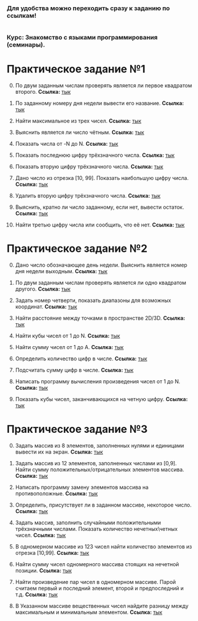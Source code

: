 ### Для удобства можно переходить сразу к заданию по ссылкам!
#
### Курс: Знакомство с языками программирования (семинары). 
#
# Практическое задание №1
0. По двум заданным числам проверять является ли первое квадратом второго. **Cсылка:** [тык](https://github.com/npokhodnya/Homework_CSharp/tree/master/Seminar_1/01_IsFirstSquareSecond)

1. По заданному номеру дня недели вывести его название. **Cсылка:** [тык](https://github.com/npokhodnya/Homework_CSharp/tree/master/Seminar_1/02_DaysOfTheWeek)

2. Найти максимальное из трех чисел. **Cсылка:** [тык](https://github.com/npokhodnya/Homework_CSharp/tree/master/Seminar_1/03_MaxInThree)

3. Выяснить является ли число чётным. **Cсылка:** [тык](https://github.com/npokhodnya/Homework_CSharp/tree/master/Seminar_1/04_IsEvenNumber)

4. Показать числа от -N до N. **Cсылка:** [тык](https://github.com/npokhodnya/Homework_CSharp/tree/master/Seminar_1/05_FromMinusNToN)

5. Показать последнюю цифру трёхзначного числа. **Cсылка:** [тык](https://github.com/npokhodnya/HomeWork_1/blob/master/06_LastDigitOfThree-DigitNumber/Program.cs)

6. Показать вторую цифру трёхзначного числа. **Cсылка:** [тык](https://github.com/npokhodnya/Homework_CSharp/tree/master/Seminar_1/06_LastDigitOfThree-DigitNumber)

7. Дано число из отрезка [10, 99]. Показать наибольшую цифру числа. **Cсылка:** [тык](https://github.com/npokhodnya/Homework_CSharp/tree/master/Seminar_1/07_SecondDigitOfThree-DigitNumber)

8. Удалить вторую цифру трёхзначного числа. **Cсылка:** [тык](https://github.com/npokhodnya/Homework_CSharp/tree/master/Seminar_1/09_DeleteSecondDigit)

9. Выяснить, кратно ли число заданному, если нет, вывести остаток. **Cсылка:** [тык](https://github.com/npokhodnya/Homework_CSharp/tree/master/Seminar_1/10_IsNumberMultipleOfGivenNumber)

10. Найти третью цифру числа или сообщить, что её нет. **Cсылка:** [тык](https://github.com/npokhodnya/Homework_CSharp/tree/master/Seminar_1/11_FindThirdDigit)

# Практическое задание №2
0. Дано число обозначающее день недели. Выяснить является номер дня недели выходным. **Cсылка:** [тык](https://github.com/npokhodnya/Homework_CSharp/tree/master/Seminar_2/01_IsNumOfTheWeek-Weekend)

1. По двум заданным числам проверять является ли одно квадратом другого. **Cсылка:** [тык](https://github.com/npokhodnya/Homework_CSharp/tree/master/Seminar_2/02_IsNumAQuoterOfAnotherNum)

2. Задать номер четверти, показать диапазоны для возможных координат. **Cсылка:** [тык](https://github.com/npokhodnya/Homework_CSharp/tree/master/Seminar_2/03_ShowRangesForPossibleCoordinates)

3. Найти расстояние между точками в пространстве 2D/3D. **Cсылка:** [тык](https://github.com/npokhodnya/Homework_CSharp/tree/master/Seminar_2/04_Distance2Points_2_3_D)

4. Найти кубы чисел от 1 до N. **Cсылка:** [тык](https://github.com/npokhodnya/Homework_CSharp/tree/master/Seminar_2/05_PrintNumbersFrom_1_ToN_InThreeDegree)

5. Найти сумму чисел от 1 до А. **Cсылка:** [тык](https://github.com/npokhodnya/Homework_CSharp/tree/master/Seminar_2/06_PrintSumOfNumbers)

6. Определить количество цифр в числе. **Cсылка:** [тык](https://github.com/npokhodnya/Homework_CSharp/tree/master/Seminar_2/07_CountOfDigits)

7. Подсчитать сумму цифр в числе. **Cсылка:** [тык](https://github.com/npokhodnya/Homework_CSharp/tree/master/Seminar_2/08_SumOfDigits)

8. Написать программу вычисления произведения чисел от 1 до N. **Cсылка:** [тык](https://github.com/npokhodnya/Homework_CSharp/tree/master/Seminar_2/09_MultipleOfNumbers_1_To_N)

9. Показать кубы чисел, заканчивающихся на четную цифру. **Cсылка:** [тык](https://github.com/npokhodnya/Homework_CSharp/tree/master/Seminar_2/10_CubesOfNums)

# Практическое задание №3
0. Задать массив из 8 элементов, заполненных нулями и единицами вывести их на экран. **Cсылка:** [тык](https://github.com/npokhodnya/Homework_CSharp/tree/master/Seminar_3/01_Massive_1And0)

1. Задать массив из 12 элементов, заполненных числами из [0,9]. Найти сумму положительных/отрицательных элементов массива. **Cсылка:** [тык](https://github.com/npokhodnya/Homework_CSharp/tree/master/Seminar_3/02_SumOfElements)

2. Написать программу замену элементов массива на противоположные. **Cсылка:** [тык](https://github.com/npokhodnya/Homework_CSharp/tree/master/Seminar_3/03_ChangeElementsOfMassive)

3. Определить, присутствует ли в заданном массиве, некоторое число. **Cсылка:** [тык](https://github.com/npokhodnya/Homework_CSharp/tree/master/Seminar_3/04_FindElement)

4. Задать массив, заполнить случайными положительными трёхзначными числами. Показать количество нечетных\четных чисел. **Cсылка:** [тык](https://github.com/npokhodnya/Homework_CSharp/tree/master/Seminar_3/05_SumOfEvenElementsAndDon'tEvenElements)

5. В одномерном массиве из 123 чисел найти количество элементов из отрезка [10,99]. **Cсылка:** [тык](https://github.com/npokhodnya/Homework_CSharp/tree/master/Seminar_3/06_SumOfElementsIn_10_99)

6. Найти сумму чисел одномерного массива стоящих на нечетной позиции. **Cсылка:** [тык](https://github.com/npokhodnya/Homework_CSharp/tree/master/Seminar_3/07_SumOfElementsOnEvenIndex)

7. Найти произведение пар чисел в одномерном массиве. Парой считаем первый и последний элемент, второй и предпоследний и т.д. **Cсылка:** [тык](https://github.com/npokhodnya/Homework_CSharp/tree/master/Seminar_3/08_MultiplicationOfPairsNumbers)

8. В Указанном массиве вещественных чисел найдите разницу между максимальным и минимальным элементом. **Cсылка:** [тык](https://github.com/npokhodnya/Homework_CSharp/tree/master/Seminar_3/09_CheckMaxAndMinElementDifference)
